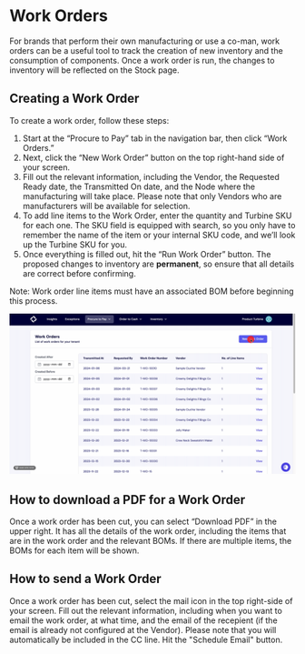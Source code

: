 # Work Orders

For brands that perform their own manufacturing or use a co-man, work orders can be a useful tool to track the creation of new inventory and the consumption of components. Once a work order is run, the changes to inventory will be reflected on the Stock page. 

## Creating a Work Order

To create a work order, follow these steps:
1. Start at the “Procure to Pay” tab in the navigation bar, then click “Work Orders.”
2. Next, click the “New Work Order” button on the top right-hand side of your screen.
3. Fill out the relevant information, including the Vendor, the Requested Ready date, the Transmitted On date, and the Node where the manufacturing will take place. Please note that only Vendors who are manufacturers will be available for selection.
4. To add line items to the Work Order, enter the quantity and Turbine SKU for each one. The SKU field is equipped with search, so you only have to remember the name of the item or your internal SKU code, and we’ll look up the Turbine SKU for you.
5. Once everything is filled out, hit the “Run Work Order” button. The proposed changes to inventory are **permanent**, so ensure that all details are correct before confirming.

Note: Work order line items must have an associated BOM before beginning this process. 

![Work Orders](../../static/img/work_orders2.gif)

## How to download a PDF for a Work Order

Once a work order has been cut, you can select “Download PDF” in the upper right.
It has all the details of the work order, including the items that are in the work order and the relevant BOMs. If there are multiple items, the BOMs for each item will be shown. 

## How to send a Work Order

Once a work order has been cut, select the mail icon in the top right-side of your screen. 
Fill out the relevant information, including when you want to email the work order, at what time, and the email of the recepient (if the email is already not configured at the Vendor). Please note that you will automatically be included in the CC line. 
Hit the "Schedule Email" button. 
